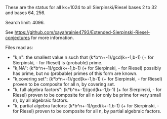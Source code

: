 These are the status for all k<=1024 to all Sierpinski/Riesel bases 2 to 32 and bases 64, 256.

Search limit: 4096.

See https://github.com/xayahrainie4793/Extended-Sierpinski-Riesel-conjectures for more infornation.

Files read as:

* "k,n": the smallest value n such that (k\*b^n+-1)/gcd(k+-1,b-1) (+ for Sierpinski, - for Riesel) is (probable) prime.
* "k,NA": (k\*b^n+-1)/gcd(k+-1,b-1) (+ for Sierpinski, - for Riesel) possibly has prime, but no (probable) primes of this form are known.
* "k,covering set": (k\*b^n+-1)/gcd(k+-1,b-1) (+ for Sierpinski, - for Riesel) proven to be composite for all n, by covering set.
* "k, full algebra factors": (k\*b^n+-1)/gcd(k+-1,b-1) (+ for Sierpinski, - for Riesel) proven to be composite for all n (or only be prime for very small n), by all algebraic factors.
* "k, partial algebra factors: (k\*b^n+-1)/gcd(k+-1,b-1) (+ for Sierpinski, - for Riesel) proven to be composite for all n, by partial algebraic factors.
